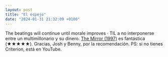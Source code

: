 ```yaml
---
layout: post
title: "El espejo"
date: "2024-01-31 21:32:09 +0100"
---
```


The beatings will continue until morale improves · TIL a no interponerse entre
un multimillonario y su dinero. [The Mirror
(1997)](https://letterboxd.com/film/the-mirror) es fantástica (★★★★★). Gracias,
Josh y Benny, por la recomendación. PS: si no tienes Criterion, está en YouTube.
